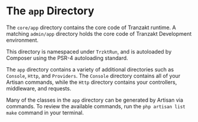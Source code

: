 # The `app` Directory
The `core/app` directory contains the core code of Tranzakt runtime.
A matching `admin/app` directory holds the core code of Tranzakt Development environment.

This directory is namespaced under `TrzktRun`,
and is autoloaded by Composer using the PSR-4 autoloading standard.

The `app` directory contains a variety of additional directories
such as `Console`, `Http`, and `Providers`.
The `Console` directory contains all of your Artisan commands,
while the `Http` directory contains your controllers, middleware, and requests.

Many of the classes in the `app` directory can be generated by Artisan via commands.
To review the available commands, run the `php artisan list make` command in your terminal.